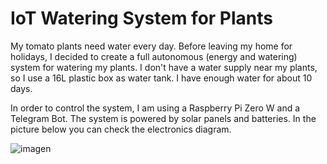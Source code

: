 # IoT Watering System for Plants

My tomato plants need water every day. Before leaving my home for holidays, I decided to create a full autonomous (energy and watering) system for watering my plants.
I don't have a water supply near my plants, so I use a 16L plastic box as water tank. I have enough water for about 10 days.

In order to control the system, I am using a Raspberry Pi Zero W and a Telegram Bot.
The system is powered by solar panels and batteries. In the picture below you can check the electronics diagram.

![imagen](https://user-images.githubusercontent.com/31996659/126086711-1a9e418f-298b-4afb-aecb-8336388c7ee0.png)
